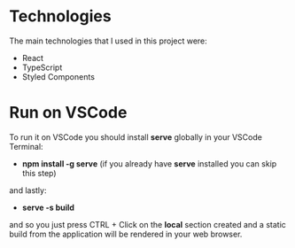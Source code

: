 # Technologies

The main technologies that I used in this project were:

* React
* TypeScript
* Styled Components

# Run on VSCode

To run it on VSCode you should install **serve** globally in your VSCode Terminal:
* **npm install -g serve**
(if you already have **serve** installed you can skip this step)
  
and lastly:
* **serve -s build**

and so you just press CTRL + Click on the **local** section created and a static build from the application will be rendered in your web browser.
